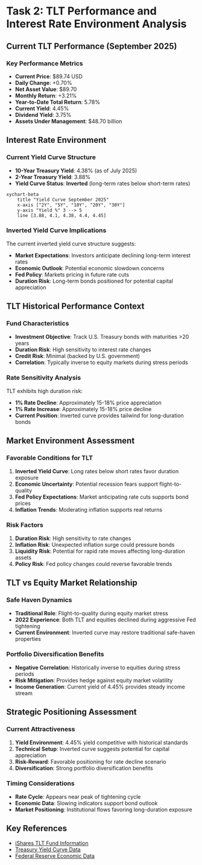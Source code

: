 # Task 2: TLT Performance and Interest Rate Environment Analysis

## Current TLT Performance (September 2025)

### Key Performance Metrics
- **Current Price**: $89.74 USD  
- **Daily Change**: +0.70%
- **Net Asset Value**: $89.70
- **Monthly Return**: +3.21%
- **Year-to-Date Total Return**: 5.78%
- **Current Yield**: 4.45%
- **Dividend Yield**: 3.75%
- **Assets Under Management**: $48.70 billion

## Interest Rate Environment

### Current Yield Curve Structure
- **10-Year Treasury Yield**: 4.38% (as of July 2025)
- **2-Year Treasury Yield**: 3.88%
- **Yield Curve Status**: **Inverted** (long-term rates below short-term rates)

```mermaid
xychart-beta
    title "Yield Curve September 2025"
    x-axis ["2Y", "5Y", "10Y", "20Y", "30Y"]
    y-axis "Yield %" 3 --> 5
    line [3.88, 4.1, 4.38, 4.4, 4.45]
```

### Inverted Yield Curve Implications
The current inverted yield curve structure suggests:
- **Market Expectations**: Investors anticipate declining long-term interest rates
- **Economic Outlook**: Potential economic slowdown concerns
- **Fed Policy**: Markets pricing in future rate cuts
- **Duration Risk**: Long-term bonds positioned for potential capital appreciation

## TLT Historical Performance Context

### Fund Characteristics
- **Investment Objective**: Track U.S. Treasury bonds with maturities >20 years
- **Duration Risk**: High sensitivity to interest rate changes
- **Credit Risk**: Minimal (backed by U.S. government)
- **Correlation**: Typically inverse to equity markets during stress periods

### Rate Sensitivity Analysis
TLT exhibits high duration risk:
- **1% Rate Decline**: Approximately 15-18% price appreciation
- **1% Rate Increase**: Approximately 15-18% price decline
- **Current Position**: Inverted curve provides tailwind for long-duration bonds

## Market Environment Assessment

### Favorable Conditions for TLT
1. **Inverted Yield Curve**: Long rates below short rates favor duration exposure
2. **Economic Uncertainty**: Potential recession fears support flight-to-quality
3. **Fed Policy Expectations**: Market anticipating rate cuts supports bond prices
4. **Inflation Trends**: Moderating inflation supports real returns

### Risk Factors
1. **Duration Risk**: High sensitivity to rate changes
2. **Inflation Risk**: Unexpected inflation surge could pressure bonds
3. **Liquidity Risk**: Potential for rapid rate moves affecting long-duration assets
4. **Policy Risk**: Fed policy changes could reverse favorable trends

## TLT vs Equity Market Relationship

### Safe Haven Dynamics
- **Traditional Role**: Flight-to-quality during equity market stress
- **2022 Experience**: Both TLT and equities declined during aggressive Fed tightening
- **Current Environment**: Inverted curve may restore traditional safe-haven properties

### Portfolio Diversification Benefits
- **Negative Correlation**: Historically inverse to equities during stress periods
- **Risk Mitigation**: Provides hedge against equity market volatility
- **Income Generation**: Current yield of 4.45% provides steady income stream

## Strategic Positioning Assessment

### Current Attractiveness
1. **Yield Environment**: 4.45% yield competitive with historical standards
2. **Technical Setup**: Inverted curve suggests potential for capital appreciation
3. **Risk-Reward**: Favorable positioning for rate decline scenario
4. **Diversification**: Strong portfolio diversification benefits

### Timing Considerations
- **Rate Cycle**: Appears near peak of tightening cycle
- **Economic Data**: Slowing indicators support bond outlook
- **Market Positioning**: Institutional flows favoring long-duration exposure

## Key References
- [iShares TLT Fund Information](https://www.ishares.com/us/products/239454/ishares-20-year-treasury-bond-etf)
- [Treasury Yield Curve Data](https://home.treasury.gov/resource-center/data-chart-center/interest-rates)
- [Federal Reserve Economic Data](https://fred.stlouisfed.org/series/DGS10)